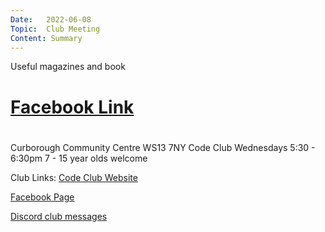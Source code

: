 ```yaml
---
Date:   2022-06-08
Topic:  Club Meeting
Content: Summary
---
```

Useful magazines and book

# [Facebook Link](https://www.facebook.com/1481985248595237/posts/4923063967820664/)

#
Curborough Community Centre
WS13 7NY
Code Club
Wednesdays 5:30 - 6:30pm
7 - 15 year olds welcome

Club Links:
[Code Club Website](https://lichfield-code-club.github.io/)

[Facebook Page](https://www.facebook.com/LichfieldCoders)

[Discord club messages](https://discord.gg/szz6xGK)
